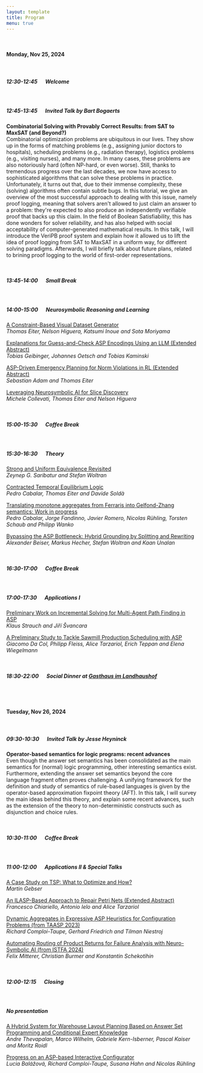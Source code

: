 ```yaml
---
layout: template
title: Program
menu: true
---
```


<br/>

#### Monday, Nov 25, 2024

<br/>

##### 12:30-12:45 &emsp; Welcome

<br/>

##### 12:45-13:45 &emsp; Invited Talk by Bart Bogaerts

**Combinatorial Solving with Provably Correct Results: from SAT to MaxSAT (and Beyond?)** \
Combinatorial optimization problems are ubiquitous in our lives. They show up in the forms of matching problems (e.g., assigning junior doctors to hospitals), scheduling problems (e.g., radiation therapy), logistics problems (e.g., visiting nurses), and many more. In many cases, these problems are also notoriously hard (often NP-hard, or even worse). Still, thanks to tremendous progress over the last decades, we now have access to sophisticated algorithms that can solve these problems in practice. Unfortunately, it turns out that, due to their immense complexity, these (solving) algorithms often contain subtle bugs. In this tutorial, we give an overview of the most successful approach to dealing with this issue, namely proof logging, meaning that solvers aren't allowed to just claim an answer to a problem: they're expected to also produce an independently verifiable proof that backs up this claim. In the field of Boolean Satisfiability, this has done wonders for solver reliability, and has also helped with social acceptability of computer-generated mathematical results. 
In this talk, I will introduce the VeriPB proof system and explain how it allowed us to lift the idea of proof logging from SAT to MaxSAT in a uniform way, for different solving paradigms. Afterwards, I will briefly talk about future plans, related to brining proof logging to the world of first-order representations. 

<br/>

##### 13:45-14:00 &emsp; Small Break

<br/>

##### 14:00-15:00 &emsp; Neurosymbolic Reasoning and Learning

[A Constraint-Based Visual Dataset Generator](/assets/paper/TAASP_2024_paper_5.pdf) \
_Thomas Eiter, Nelson Higuera, Katsumi Inoue and Sota Moriyama_

[Explanations for Guess-and-Check ASP Encodings Using an LLM (Extended Abstract)](/assets/paper/TAASP_2024_paper_9.pdf) \
_Tobias Geibinger, Johannes Oetsch and Tobias Kaminski_

[ASP-Driven Emergency Planning for Norm Violations in RL (Extended Abstract)](/assets/paper/TAASP_2024_paper_10.pdf) \
_Sebastian Adam and Thomas Eiter_

[Leveraging Neurosymbolic AI for Slice Discovery](/assets/paper/TAASP_2024_paper_15.pdf) \
_Michele Collevati, Thomas Eiter and Nelson Higuera_

<br/>

##### 15:00-15:30 &emsp; Coffee Break

<br/>

##### 15:30-16:30 &emsp; Theory

[Strong and Uniform Equivalence Revisited](/assets/paper/TAASP_2024_paper_2.pdf) \
_Zeynep G. Saribatur and Stefan Woltran_

[Contracted Temporal Equilibrium Logic](/assets/paper/TAASP_2024_paper_11.pdf) \
_Pedro Cabalar, Thomas Eiter and Davide Soldà_

[Translating monotone aggregates from Ferraris into Gelfond-Zhang semantics: Work in progress](/assets/paper/TAASP_2024_paper_4.pdf) \
_Pedro Cabalar, Jorge Fandinno, Javier Romero, Nicolas Rühling, Torsten Schaub and Philipp Wanko_

[Bypassing the ASP Bottleneck: Hybrid Grounding by Splitting and Rewriting](/assets/paper/TAASP_2024_paper_6.pdf) \
_Alexander Beiser, Markus Hecher, Stefan Woltran and Kaan Unalan_

<br/>

##### 16:30-17:00 &emsp; Coffee Break

<br/>

##### 17:00-17:30 &emsp; Applications I

[Preliminary Work on Incremental Solving for Multi-Agent Path Finding in ASP](/assets/paper/TAASP_2024_paper_13.pdf) \
_Klaus Strauch and Jiří Švancara_


[A Preliminary Study to Tackle Sawmill Production Scheduling with ASP ](/assets/paper/TAASP_2024_paper_12.pdf) \
_Giacomo Da Col, Philipp Fleiss, Alice Tarzariol, Erich Teppan and Elena Wiegelmann_

<br/>


##### 18:30-22:00 &emsp; Social Dinner at [Gasthaus im Landhaushof](https://gut-essen-trinken.at/der-landhaushof/)

<br/>
<br/>

#### Tuesday, Nov 26, 2024

<br/>

##### 09:30-10:30 &emsp; Invited Talk by Jesse Heyninck

**Operator-based semantics for logic programs: recent advances** \
Even though the answer set semantics has been consolidated as the main semantics for (normal) logic programming, other interesting semantics exist. Furthermore, extending the answer set semantics beyond the core language fragment often proves challenging. A unifying framework for the definition and study of semantics of rule-based languages is given by the operator-based approximation fixpoint theory (AFT). In this talk, I will survey the main ideas behind this theory, and explain some recent advances, such as the extension of the theory to non-deterministic constructs such as disjunction and choice rules.

<br/>

##### 10:30-11:00 &emsp; Coffee Break

<br/>

##### 11:00-12:00 &emsp; Applications II & Special Talks

[A Case Study on TSP: What to Optimize and How?](/assets/paper/TAASP_2024_paper_7.pdf) \
_Martin Gebser_

[An ILASP-Based Approach to Repair Petri Nets (Extended Abstract)](/assets/paper/TAASP_2024_paper_8.pdf) \
_Francesco Chiariello, Antonio Ielo and Alice Tarzariol_

[Dynamic Aggregates in Expressive ASP Heuristics for Configuration Problems (from TAASP 2023)](http://www.kr.tuwien.ac.at/events/taasp23/papers/TAASP_2023_paper_7.pdf) \
_Richard Comploi-Taupe, Gerhard Friedrich and Tilman Niestroj_

[Automating Routing of Product Returns for Failure Analysis with Neuro-Symbolic AI (from ISTFA 2024)](https://dl.asminternational.org/istfa/proceedings-pdf/ISTFA2024/84918/47/700475/istfa2024p0047.pdf) \
_Felix Mitterer, Christian Burmer and Konstantin Schekotihin_

<br/>

##### 12:00-12:15 &emsp; Closing

<br/>

##### No presentation

[A Hybrid System for Warehouse Layout Planning Based on Answer Set Programming and Conditional Expert Knowledge](/assets/paper/TAASP_2024_paper_1.pdf) \
_Andre Thevapalan, Marco Wilhelm, Gabriele Kern-Isberner, Pascal Kaiser and Moritz Roidl_ 

[Progress on an ASP-based Interactive Configurator](/assets/paper/TAASP_2024_paper_3.pdf) \
_Lucia Balážová, Richard Comploi-Taupe, Susana Hahn and Nicolas Rühling_

